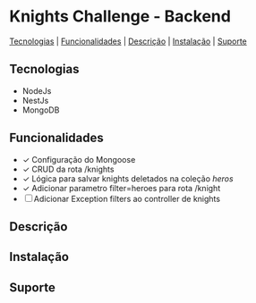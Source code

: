 # Knights Challenge - Backend

[Tecnologias](#tecnologias) | [Funcionalidades](#funcionalidades) | [Descrição](#descrição) | [Instalação](#instalação) | [Suporte](#suporte)

## Tecnologias

<ul>
  <li>NodeJs</li>
  <li>NestJs</li>
  <li>MongoDB</li>
</ul>

## Funcionalidades

- &check; Configuração do Mongoose
- &check; CRUD da rota /knights
- &check; Lógica para salvar knights deletados na coleção *heros*
- &check; Adicionar parametro filter=heroes para rota /knight
- &#x2610; Adicionar Exception filters ao controller de knights

## Descrição

## Instalação

## Suporte